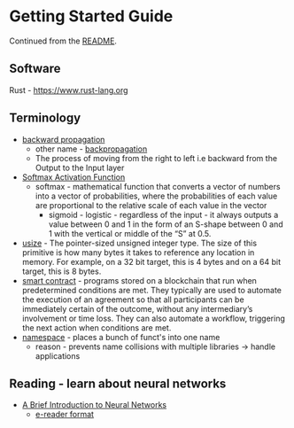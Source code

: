 # Getting Started Guide
Continued from the [README](https://github.com/SwayStar123/rust-ml/blob/c52d7f425df5ddedbd1b7723e7035de029d5e0d4/README.md).

## Software
Rust - https://www.rust-lang.org

## Terminology
* [backward propagation](https://www.analyticsvidhya.com/blog/2021/06/how-does-backward-propagation-work-in-neural-networks/)
  * other name - [backpropagation](https://en.wikipedia.org/wiki/Backpropagation)
  * The process of moving from the right to left i.e backward from the Output to the Input layer
* [Softmax Activation Function](https://machinelearningmastery.com/softmax-activation-function-with-python/)
  * softmax - mathematical function that converts a vector of numbers into a vector of probabilities, where the probabilities of each value are proportional to the relative scale of each value in the vector
    * sigmoid - logistic - regardless of the input - it always outputs a value between 0 and 1 in the form of an S-shape between 0 and 1 with the vertical or middle of the “S” at 0.5.
* [usize](https://doc.rust-lang.org/std/primitive.usize.html) - The pointer-sized unsigned integer type. The size of this primitive is how many bytes it takes to reference any location in memory. For example, on a 32 bit target, this is 4 bytes and on a 64 bit target, this is 8 bytes.
* [smart contract](https://www.ibm.com/topics/smart-contracts) - programs stored on a blockchain that run when predetermined conditions are met. They typically are used to automate the execution of an agreement so that all participants can be immediately certain of the outcome, without any intermediary’s involvement or time loss. They can also automate a workflow, triggering the next action when conditions are met.
* [namespace](https://techvidvan.com/tutorials/cpp-namespaces/) - places a bunch of funct's into one name
  * reason - prevents name collisions with multiple libraries -> handle applications

## Reading - learn about neural networks
* [A Brief Introduction to Neural Networks](https://archive.org/details/NeuralNetworksIntro)
  * [e-reader format](https://archive.org/details/Neuralnetworksereader)
